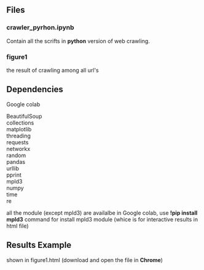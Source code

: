 ## Files

### crawler_pyrhon.ipynb
Contain all the scrifts in **python** version of web crawling.

### figure1
the result of crawling among all url's



## Dependencies
Google colab <br>

BeautifulSoup <br>
collections <br>
matplotlib <br>
threading <br>
requests <br>
networkx <br>
random <br>
pandas <br>
urllib <br>
pprint <br>
mpld3 <br>
numpy <br>
time <br>
re <br>

all the module (except mpld3) are availalbe in Google colab, use **!pip install mpld3** command for install mpld3 module (whice is for interactive results in html file)


## Results Example
shown in figure1.html (download and open the file in **Chrome**)
